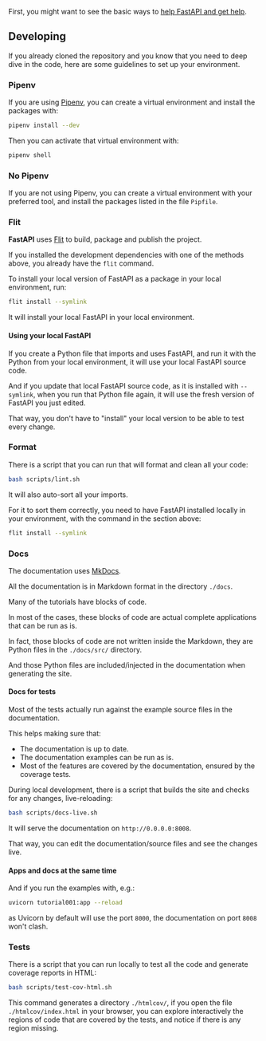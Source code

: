 First, you might want to see the basic ways to <a href="https://fastapi.tiangolo.com/help-fastapi/" target="_blank">help FastAPI and get help</a>.

## Developing

If you already cloned the repository and you know that you need to deep dive in the code, here are some guidelines to set up your environment.


### Pipenv

If you are using <a href="https://pipenv.readthedocs.io/en/latest/" target="_blank">Pipenv</a>, you can create a virtual environment and install the packages with:

```bash
pipenv install --dev
```

Then you can activate that virtual environment with:

```bash
pipenv shell
```


### No Pipenv

If you are not using Pipenv, you can create a virtual environment with your preferred tool, and install the packages listed in the file `Pipfile`.


### Flit

**FastAPI** uses <a href="https://flit.readthedocs.io/en/latest/index.html" target="_blank">Flit</a> to build, package and publish the project.

If you installed the development dependencies with one of the methods above, you already have the `flit` command.

To install your local version of FastAPI as a package in your local environment, run:

```bash
flit install --symlink
```

It will install your local FastAPI in your local environment.


#### Using your local FastAPI

If you create a Python file that imports and uses FastAPI, and run it with the Python from your local environment, it will use your local FastAPI source code.

And if you update that local FastAPI source code, as it is installed with `--symlink`, when you run that Python file again, it will use the fresh version of FastAPI you just edited.

That way, you don't have to "install" your local version to be able to test every change.


### Format

There is a script that you can run that will format and clean all your code:

```bash
bash scripts/lint.sh
```

It will also auto-sort all your imports.

For it to sort them correctly, you need to have FastAPI installed locally in your environment, with the command in the section above:

```bash
flit install --symlink
```


### Docs

The documentation uses <a href="https://www.mkdocs.org/" target="_blank">MkDocs</a>.

All the documentation is in Markdown format in the directory `./docs`.

Many of the tutorials have blocks of code.

In most of the cases, these blocks of code are actual complete applications that can be run as is.

In fact, those blocks of code are not written inside the Markdown, they are Python files in the `./docs/src/` directory.

And those Python files are included/injected in the documentation when generating the site.


#### Docs for tests

Most of the tests actually run against the example source files in the documentation.

This helps making sure that:

* The documentation is up to date.
* The documentation examples can be run as is.
* Most of the features are covered by the documentation, ensured by the coverage tests.

During local development, there is a script that builds the site and checks for any changes, live-reloading:

```bash
bash scripts/docs-live.sh
```

It will serve the documentation on `http://0.0.0.0:8008`.

That way, you can edit the documentation/source files and see the changes live.

#### Apps and docs at the same time

And if you run the examples with, e.g.:

```bash
uvicorn tutorial001:app --reload
```

as Uvicorn by default will use the port `8000`, the documentation on port `8008` won't clash.


### Tests

There is a script that you can run locally to test all the code and generate coverage reports in HTML:

```bash
bash scripts/test-cov-html.sh
```

This command generates a directory `./htmlcov/`, if you open the file `./htmlcov/index.html` in your browser, you can explore interactively the regions of code that are covered by the tests, and notice if there is any region missing.
